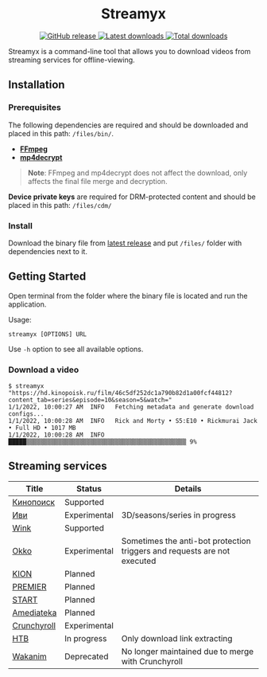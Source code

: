 <h1 align="center">Streamyx</h1>

<div align="center">
  <a href="https://github.com/vitalygashkov/streamyx/releases">
    <img src="https://img.shields.io/github/release/vitalygashkov/streamyx.svg" alt="GitHub release">
  </a>
  <a href="https://github.com/vitalygashkov/streamyx/releases">
    <img src="https://img.shields.io/github/downloads/vitalygashkov/streamyx/latest/total" alt="Latest downloads">
  </a>
  <a href="https://github.com/vitalygashkov/streamyx/releases">
    <img src="https://img.shields.io/github/downloads/vitalygashkov/streamyx/total" alt="Total downloads">
  </a>
</div>

Streamyx is a command-line tool that allows you to download videos from streaming services for offline-viewing.

## Installation

### Prerequisites

The following dependencies are required and should be downloaded and placed in this path: `/files/bin/`.

- **[FFmpeg](https://ffmpeg.org/download.html)**
- **[mp4decrypt](https://www.bento4.com/downloads/)**

> **Note**: FFmpeg and mp4decrypt does not affect the download, only affects the final file merge and decryption.

**Device private keys** are required for DRM-protected content and should be placed in this path: `/files/cdm/`

### Install

Download the binary file from [latest release](https://github.com/vitalygashkov/streamyx/releases/latest) and put `/files/` folder with dependencies next to it.

## Getting Started

Open terminal from the folder where the binary file is located and run the application.

Usage:

```
streamyx [OPTIONS] URL
```

Use `-h` option to see all available options.

### Download a video

```console
$ streamyx "https://hd.kinopoisk.ru/film/46c5df252dc1a790b82d1a00fcf44812?content_tab=series&episode=10&season=5&watch="
1/1/2022, 10:00:27 AM  INFO   Fetching metadata and generate download configs...
1/1/2022, 10:00:28 AM  INFO   Rick and Morty • S5:E10 • Rickmurai Jack • Full HD • 1017 MB
1/1/2022, 10:00:28 AM  INFO   █████▒▒▒▒▒▒▒▒▒▒▒▒▒▒▒▒▒▒▒▒▒▒▒▒▒▒▒▒▒▒▒▒▒▒▒▒▒▒▒▒▒▒▒▒▒ 9%
```

## Streaming services

| Title                                    | Status       | Details                                                                  |
| ---------------------------------------- | ------------ | ------------------------------------------------------------------------ |
| [Кинопоиск](https://hd.kinopoisk.ru/)    | Supported    |                                                                          |
| [Иви](https://www.ivi.ru/)               | Experimental | 3D/seasons/series in progress                                            |
| [Wink](https://wink.ru/)                 | Supported    |                                                                          |
| [Okko](https://okko.tv/)                 | Experimental | Sometimes the anti-bot protection triggers and requests are not executed |
| [KION](https://kion.ru/)                 | Planned      |                                                                          |
| [PREMIER](https://premier.one/)          | Planned      |                                                                          |
| [START](https://start.ru/)               | Planned      |                                                                          |
| [Amediateka](https://www.amediateka.ru/) | Planned      |                                                                          |
| [Crunchyroll](https://crunchyroll.com/)  | Experimental |                                                                          |
| [НТВ](https://www.ntv.ru/)               | In progress  | Only download link extracting                                            |
| [Wakanim](https://www.wakanim.tv/)       | Deprecated   | No longer maintained due to merge with Crunchyroll                       |
